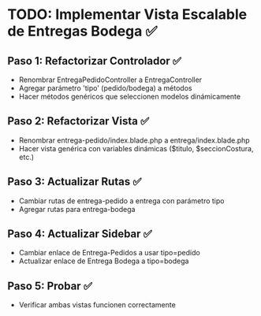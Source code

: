 # TODO: Implementar Vista Escalable de Entregas Bodega ✅

## Paso 1: Refactorizar Controlador ✅
- Renombrar EntregaPedidoController a EntregaController
- Agregar parámetro 'tipo' (pedido/bodega) a métodos
- Hacer métodos genéricos que seleccionen modelos dinámicamente

## Paso 2: Refactorizar Vista ✅
- Renombrar entrega-pedido/index.blade.php a entrega/index.blade.php
- Hacer vista genérica con variables dinámicas ($titulo, $seccionCostura, etc.)

## Paso 3: Actualizar Rutas ✅
- Cambiar rutas de entrega-pedido a entrega con parámetro tipo
- Agregar rutas para entrega-bodega

## Paso 4: Actualizar Sidebar ✅
- Cambiar enlace de Entrega-Pedidos a usar tipo=pedido
- Actualizar enlace de Entrega Bodega a tipo=bodega

## Paso 5: Probar ✅
- Verificar ambas vistas funcionen correctamente
